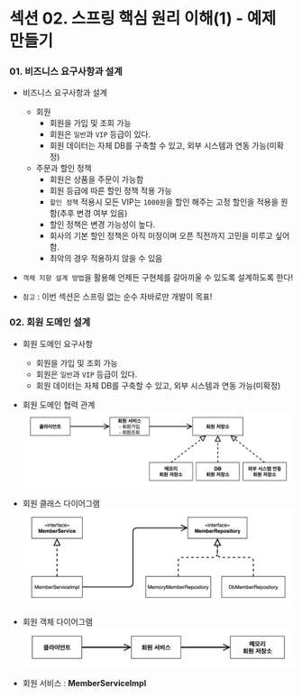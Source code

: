 # 섹션 02. 스프링 핵심 원리 이해(1) - 예제 만들기
### 01. 비즈니스 요구사항과 설계
- 비즈니스 요구사항과 설계
  - 회원
    - 회원을 가입 및 조회 가능
    - 회원은 `일반`과 `VIP` 등급이 있다.
    - 회원 데이터는 자체 DB를 구축할 수 있고, 외부 시스템과 연동 가능(미확정)
  - 주문과 할인 정책
    - 회원은 상품을 주문이 가능함
    - 회원 등급에 따른 할인 정책 적용 가능
    - `할인 정책` 적용시 모든 VIP는 `1000원`을 할인 해주는 고정 할인을 적용을 원함(추후 변경 여부 있음)
    - 할인 정책은 변경 가능성이 높다.
    - 회사의 기본 할인 정책은 아직 미정이며 오픈 직전까지 고민을 미루고 싶어함.
    - 최악의 경우 적용하지 않을 수 있음


- `객체 지향 설계 방법`을 활용해 언제든 구현체를 갈아끼울 수 있도록 설계하도록 한다!
- `참고` : 이번 섹션은 스프링 없는 순수 자바로만 개발이 목표!

### 02. 회원 도메인 설계
- 회원 도메인 요구사항
  - 회원을 가입 및 조회 가능
  - 회원은 `일반`과 `VIP` 등급이 있다.
  - 회원 데이터는 자체 DB를 구축할 수 있고, 외부 시스템과 연동 가능(미확정)


- 회원 도메인 협력 관계
![img.png](img/img.png)


- 회원 클래스 다이어그램
![img_1.png](img/img_1.png)


- 회원 객체 다이어그램
![img_2.png](img/img_2.png)


- 회원 서비스 : __MemberServicelmpl__